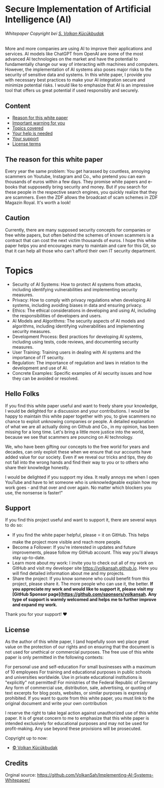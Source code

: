 # Secure Implementation of Artificial Intelligence (AI)
###### Whitepaper Copyright bei [S. Volkan Kücükbudak](https://github.com/volkansah)
More and more companies are using AI to improve their applications and services. AI models like ChatGPT from OpenAI are some of the most advanced AI technologies on the market and have the potential to fundamentally change our way of interacting with machines and computers. However, the implementation of AI systems also poses major risks to the security of sensitive data and systems. In this white paper, I provide you with necessary best practices to make your AI integration secure and minimize potential risks. I would like to emphasize that AI is an impressive tool that offers us great potential if used responsibly and securely.

## Content
- [Reason for this white paper](#The-reason-for-this-white-paper)
- [Important warning for you](#Caution)
- [Topics covered](#Topics)
- [Your help is needed](#Hello-Folks)
- [Your support](#Support)
- [License terms](#License)
## The reason for this white paper
Every year the same problem: You get harassed by countless, annoying scammers on Youtube, Instagram and Co., who pretend you can earn thousands of euros within a few days. They promise white papers and e-books that supposedly bring security and money. But if you search for these people in the respective search engines, you quickly realize that they are scammers. Even the ZDF allows the broadcast of scam schemes in ZDF Magazin Royal. It's worth a look!

## Caution
Currently, there are many supposed security concepts for companies or free white papers, but often behind the schemes of known scammers is a contract that can cost the next victim thousands of euros. I hope this white paper helps you and encourages many to maintain and care for this Git, so that it can help all those who can't afford their own IT security department.

# Topics
- Security of AI Systems: How to protect AI systems from attacks, including identifying vulnerabilities and implementing security measures.
- Privacy: How to comply with privacy regulations when developing AI systems, including avoiding biases in data and ensuring privacy.
- Ethics: The ethical considerations in developing and using AI, including the responsibilities of developers and users.
- AI Models and Algorithms: The security aspects of AI models and algorithms, including identifying vulnerabilities and implementing security measures.
- Development Process: Best practices for developing AI systems, including using tests, code reviews, and documenting security measures.
- User Training: Training users in dealing with AI systems and the importance of IT security.
- Regulation: The importance of regulation and laws in relation to the development and use of AI.
- Concrete Examples: Specific examples of AI security issues and how they can be avoided or resolved.

## Hello Folks
If you find this white paper useful and want to freely share your knowledge, I would be delighted for a discussion and your contributions. I would be happy to maintain this white paper together with you, to give scammers no chance to exploit unknowing companies or people. A detailed explanation of what we are all actually doing on Github and Co., in my opinion, has been missing for a long time. Let's bring a little more justice into the world, because we see that scammers are pouncing on AI technology.

We, who have been gifting our concepts to the free world for years and decades, can only exploit these when we ensure that our accounts have added value for our society. Even if we reveal our tricks and tips, they do not fall into the wrong hands and find their way to you or to others who share their knowledge honestly.

I would be delighted if you support my idea. It really annoys me when I open YouTube and have to let someone who is unknowledgeable explain how my work goes - and that over and over again. No matter which blockers you use, the nonsense is faster!"

## Support
If you find this project useful and want to support it, there are several ways to do so:

- If you find the white paper helpful, please ⭐ it on GitHub. This helps make the project more visible and reach more people.
- Become a Follower: If you're interested in updates and future improvements, please follow my GitHub account. This way you'll always stay up-to-date.
- Learn more about my work: I invite you to check out all of my work on GitHub and visit my developer site https://volkansah.github.io. Here you will find detailed information about me and my projects.
- Share the project: If you know someone who could benefit from this project, please share it. The more people who can use it, the better.
**If you appreciate my work and would like to support it, please visit my [GitHub Sponsor page](https://github.com/sponsors/volkansah. Any type of support is warmly welcomed and helps me to further improve and expand my work.**

Thank you for your support! ❤️

## License
As the author of this white paper, I (and hopefully soon we) place great value on the protection of our rights and on ensuring that the document is not used for unethical or commercial purposes. The free use of this white paper is only permitted in the following contexts:

For personal use and self-education
For small businesses with a maximum of 10 employees
For training and educational purposes in public schools and universities worldwide. Use in private educational institutions is "explicitly" not permitted!
For ministries of the Federal Republic of Germany
Any form of commercial use, distribution, sale, advertising, or quoting of text excerpts for blog posts, websites, or similar purposes is expressly prohibited. If you want to quote from this white paper, you must link to the original document and write your own contribution

I reserve the right to take legal action against unauthorized use of this white paper. It is of great concern to me to emphasize that this white paper is intended exclusively for educational purposes and may not be used for profit-making. Any use beyond these provisions will be prosecuted.

Copyright
up to now:
- [© Volkan Kücükbudak](https://github.com/volkansah)
## Credits
Orginal source: https://github.com/VolkanSah/Implementing-AI-Systems-Whitepaper/

